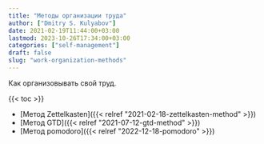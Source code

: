 ```yaml
---
title: "Методы организации труда"
author: ["Dmitry S. Kulyabov"]
date: 2021-02-19T11:44:00+03:00
lastmod: 2023-10-26T17:34:00+03:00
categories: ["self-management"]
draft: false
slug: "work-organization-methods"
---
```


Как организовывать свой труд.

<!--more-->

{{< toc >}}

-   [Метод Zettelkasten]({{< relref "2021-02-18-zettelkasten-method" >}})
-   [Метод GTD]({{< relref "2021-07-12-gtd-method" >}})
-   [Метод pomodoro]({{< relref "2022-12-18-pomodoro" >}})
